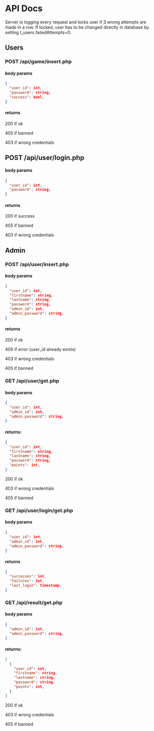 # API Docs

Server is logging every request and locks user if 3 wrong attempts are made in a row. If locked, user has to be changed directly in database by setting t_users.failedAttempts=0.

## Users

### POST /api/game/insert.php

#### body params

```json
{
  "user_id": int,
  "password": string,
  "success": bool,
}
```

#### returns

200 if ok

405 if banned

403 if wrong credentials

## POST /api/user/login.php

#### body params

```json
{
  "user_id": int,
  "password": string,
}
```

#### returns

200 if success

405 if banned

403 if wrong credentials

## Admin

### POST /api/user/insert.php

#### body params

```json
{
  "user_id": int,
  "firstname": string,
  "lastname": string,
  "password": string,
  "admin_id": int,
  "admin_password": string,
}
```

#### returns

200 if ok

400 if error (user_id already exists)

403 if wrong credentials

405 if banned

### GET /api/user/get.php

#### body params

```json
{
  "user_id": int,
  "admin_id": int,
  "admin_password": string,
}
```

#### returns:

```json
{
  "user_id": int,
  "firstname": string,
  "lastname": string,
  "password": string,
  "points": int,
}
```

200 if ok

403 if wrong credentials

405 if banned

### GET /api/user/login/get.php

#### body params

```json
{
  "user_id": int,
  "admin_id": int,
  "admin_password": string,
}
```

#### returns

```json
{
  "successes": int,
  "failures": int,
  "last_login": timestamp,
}
```

### GET /api/result/get.php

#### body params

```json
{
  "admin_id": int,
  "admin_password": string,
}
```

#### returns:

```json
[
  {
    "user_id": int,
    "firstname": string,
    "lastname": string,
    "password": string,
    "points": int,
  }
]
```

200 if ok

403 if wrong credentials

405 if banned
